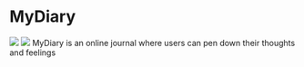 # MyDiary
<a href="https://codeclimate.com/github/emmygozi/MyDiary/maintainability"><img src="https://api.codeclimate.com/v1/badges/0f42795d78882890ca28/maintainability" /></a> <a href="https://codeclimate.com/github/emmygozi/MyDiary/test_coverage"><img src="https://api.codeclimate.com/v1/badges/0f42795d78882890ca28/test_coverage" /></a>
MyDiary is an online journal where users can pen down their thoughts and feelings
